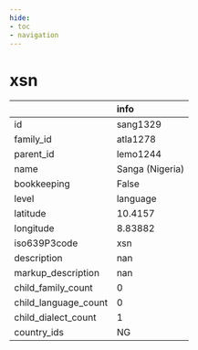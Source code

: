 ```yaml
---
hide:
- toc
- navigation
---
```

# xsn
|                      | info            |
|:---------------------|:----------------|
| id                   | sang1329        |
| family_id            | atla1278        |
| parent_id            | lemo1244        |
| name                 | Sanga (Nigeria) |
| bookkeeping          | False           |
| level                | language        |
| latitude             | 10.4157         |
| longitude            | 8.83882         |
| iso639P3code         | xsn             |
| description          | nan             |
| markup_description   | nan             |
| child_family_count   | 0               |
| child_language_count | 0               |
| child_dialect_count  | 1               |
| country_ids          | NG              |